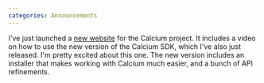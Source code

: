 ```yaml
---
categories: Announcements
---
```


I've just launched a [new website](http://www.calciumsdk.net/) for the Calcium project. 
It includes a video on how to use the new version of the Calcium SDK, which I've also just released. 
I'm pretty excited about this one. The new version includes an installer that makes working with Calcium much easier, and a bunch of API refinements.